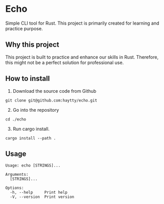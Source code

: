 # Echo

Simple CLI tool for Rust. This project is primarily created for learning and practice purpose.

## Why this project

This project is built to practice and enhance our skills in Rust. Therefore, this might not be a perfect solution for
professional use.

## How to install

1. Download the source code from Github

```
git clone git@github.com:haytty/echo.git
```

2. Go into the repository

```
cd ./echo
```

3. Run cargo install.

```
cargo install --path .
```

## Usage

```
Usage: echo [STRINGS]...

Arguments:
  [STRINGS]...  

Options:
  -h, --help     Print help
  -V, --version  Print version
```
